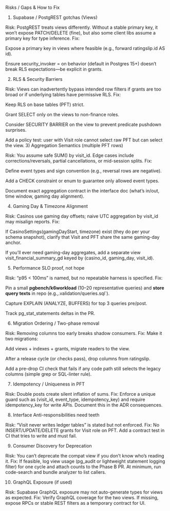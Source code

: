 Risks / Gaps & How to Fix
1) Supabase / PostgREST gotchas (Views)

Risk: PostgREST treats views differently. Without a stable primary key, it won’t expose PATCH/DELETE (fine), but also some client libs assume a primary key for type inference.
Fix:

Expose a primary key in views where feasible (e.g., forward ratingslip.id AS id).

Ensure security_invoker = on behavior (default in Postgres 15+) doesn’t break RLS expectations—be explicit in grants.

2) RLS & Security Barriers

Risk: Views can inadvertently bypass intended row filters if grants are too broad or if underlying tables have permissive RLS.
Fix:

Keep RLS on base tables (PFT) strict.

Grant SELECT only on the views to non-finance roles.

Consider SECURITY BARRIER on the view to prevent predicate pushdown surprises.

Add a policy test: user with Visit role cannot select raw PFT but can select the view.
3) Aggregation Semantics (multiple PFT rows)

Risk: You assume safe SUM() by visit_id. Edge cases include corrections/reversals, partial cancellations, or mid-session splits.
Fix:

Define event types and sign convention (e.g., reversal rows are negative).

Add a CHECK constraint or enum to guarantee only allowed event types.

Document exact aggregation contract in the interface doc (what’s in/out, time window, gaming day alignment).

4) Gaming Day & Timezone Alignment

Risk: Casinos use gaming day offsets; naive UTC aggregation by visit_id may misalign reports.
Fix:

If CasinoSettings(gamingDayStart, timezone) exist (they do per your schema snapshot), clarify that Visit and PFT share the same gaming-day anchor.

If you’ll ever need gaming-day aggregates, add a separate view visit_financial_summary_gd keyed by (casino_id, gaming_day, visit_id).

5) Performance SLO proof, not hope

Risk: “p95 < 100ms” is named, but no repeatable harness is specified.
Fix:

Pin a small **pgbench/k6workload** (10–20 representative queries) and **store query texts** in repo (e.g.,.validation/queries.sql`).

Capture EXPLAIN (ANALYZE, BUFFERS) for top 3 queries pre/post.

Track pg_stat_statements deltas in the PR.

6) Migration Ordering / Two-phase removal

Risk: Removing columns too early breaks shadow consumers.
Fix: Make it two migrations:

Add views + indexes + grants, migrate readers to the view.

After a release cycle (or checks pass), drop columns from ratingslip.

Add a pre-drop CI check that fails if any code path still selects the legacy columns (simple grep or SQL-linter rule).

7) Idempotency / Uniqueness in PFT

Risk: Double posts create silent inflation of sums.
Fix: Enforce a unique guard such as (visit_id, event_type, idempotency_key) and require idempotency_key for write APIs. Document this in the ADR consequences.

8) Interface Anti-responsibilities need teeth

Risk: “Visit never writes ledger tables” is stated but not enforced.
Fix: No INSERT/UPDATE/DELETE grants for Visit role on PFT. Add a contract test in CI that tries to write and must fail.

9) Consumer Discovery for Deprecation

Risk: You can’t deprecate the compat view if you don’t know who’s reading it.
Fix: If feasible, log view usage (pg_audit or lightweight statement logging filter) for one cycle and attach counts to the Phase B PR. At minimum, run code-search and bundle analyzer to list callers.

10) GraphQL Exposure (if used)

Risk: Supabase GraphQL exposure may not auto-generate types for views as expected.
Fix: Verify GraphQL coverage for the two views. If missing, expose RPCs or stable REST filters as a temporary contract for UI.